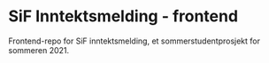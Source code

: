 # SiF Inntektsmelding - frontend

Frontend-repo for SiF inntektsmelding, et sommerstudentprosjekt for sommeren 2021.